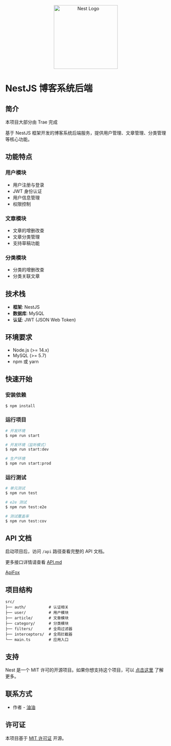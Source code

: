 <p align="center">
  <a href="http://nestjs.com/" target="blank"><img src="https://nestjs.com/img/logo-small.svg" width="200" alt="Nest Logo" /></a>
</p>

# NestJS 博客系统后端

## 简介

本项目大部分由 Trae 完成

基于 NestJS 框架开发的博客系统后端服务，提供用户管理、文章管理、分类管理等核心功能。

## 功能特点

### 用户模块
- 用户注册与登录
- JWT 身份认证
- 用户信息管理
- 权限控制

### 文章模块
- 文章的增删改查
- 文章分类管理
- 支持草稿功能

### 分类模块
- 分类的增删改查
- 分类关联文章

## 技术栈

- **框架**: NestJS
- **数据库**: MySQL
- **认证**: JWT (JSON Web Token)

## 环境要求

- Node.js (>= 14.x)
- MySQL (>= 5.7)
- npm 或 yarn

## 快速开始

### 安装依赖

```bash
$ npm install
```

### 运行项目

```bash
# 开发环境
$ npm run start

# 开发环境（监听模式）
$ npm run start:dev

# 生产环境
$ npm run start:prod
```

### 运行测试

```bash
# 单元测试
$ npm run test

# e2e 测试
$ npm run test:e2e

# 测试覆盖率
$ npm run test:cov
```

## API 文档

启动项目后，访问 `/api` 路径查看完整的 API 文档。

更多接口详情请查看 [API.md](API.md)

[ApiFox](https://j8oy2xb7wf.apifox.cn)

## 项目结构

```
src/
├── auth/          # 认证相关
├── user/          # 用户模块
├── article/       # 文章模块
├── category/      # 分类模块
├── filters/       # 全局过滤器
├── interceptors/  # 全局拦截器
└── main.ts        # 应用入口
```

## 支持

Nest 是一个 MIT 许可的开源项目。如果你想支持这个项目，可以 [点击这里](https://docs.nestjs.com/support) 了解更多。

## 联系方式

- 作者 - [油油](https://200011.net)

## 许可证

本项目基于 [MIT 许可证](LICENSE) 开源。
